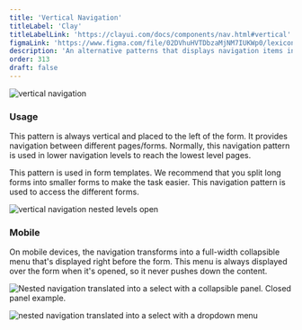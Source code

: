```yaml
---
title: 'Vertical Navigation'
titleLabel: 'Clay'
titleLabelLink: 'https://clayui.com/docs/components/nav.html#vertical'
figmaLink: 'https://www.figma.com/file/02DVhuHVTDbzaMjNM7IUKWp0/lexicon?node-id=6020%3A22686'
description: 'An alternative patterns that displays navigation items in a vertical menu.'
order: 313
draft: false
---
```


![vertical navigation](/images/lexicon/NavigationVertical.jpg)

### Usage

This pattern is always vertical and placed to the left of the form. It provides navigation between different pages/forms. Normally, this navigation pattern is used in lower navigation levels to reach the lowest level pages.

This pattern is used in form templates. We recommend that you split long forms into smaller forms to make the task easier. This navigation pattern is used to access the different forms.

![vertical navigation nested levels open](/images/lexicon/NavigationVerticalOpen.jpg)

### Mobile

On mobile devices, the navigation transforms into a full-width collapsible menu that's displayed right before the form. This menu is always displayed over the form when it's opened, so it never pushes down the content.

![Nested navigation translated into a select with a collapsible panel. Closed panel example.](/images/lexicon/NavigationVerticalMobileClosed.jpg)

![nested navigation translated into a select with a dropdown menu](/images/lexicon/NavigationVerticalMobileOpen.jpg)
